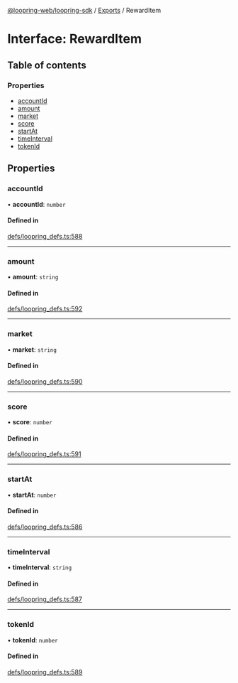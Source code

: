 [@loopring-web/loopring-sdk](../README.md) / [Exports](../modules.md) / RewardItem

# Interface: RewardItem

## Table of contents

### Properties

- [accountId](RewardItem.md#accountid)
- [amount](RewardItem.md#amount)
- [market](RewardItem.md#market)
- [score](RewardItem.md#score)
- [startAt](RewardItem.md#startat)
- [timeInterval](RewardItem.md#timeinterval)
- [tokenId](RewardItem.md#tokenid)

## Properties

### accountId

• **accountId**: `number`

#### Defined in

[defs/loopring_defs.ts:588](https://github.com/Loopring/loopring_sdk/blob/300ee65/src/defs/loopring_defs.ts#L588)

___

### amount

• **amount**: `string`

#### Defined in

[defs/loopring_defs.ts:592](https://github.com/Loopring/loopring_sdk/blob/300ee65/src/defs/loopring_defs.ts#L592)

___

### market

• **market**: `string`

#### Defined in

[defs/loopring_defs.ts:590](https://github.com/Loopring/loopring_sdk/blob/300ee65/src/defs/loopring_defs.ts#L590)

___

### score

• **score**: `number`

#### Defined in

[defs/loopring_defs.ts:591](https://github.com/Loopring/loopring_sdk/blob/300ee65/src/defs/loopring_defs.ts#L591)

___

### startAt

• **startAt**: `number`

#### Defined in

[defs/loopring_defs.ts:586](https://github.com/Loopring/loopring_sdk/blob/300ee65/src/defs/loopring_defs.ts#L586)

___

### timeInterval

• **timeInterval**: `string`

#### Defined in

[defs/loopring_defs.ts:587](https://github.com/Loopring/loopring_sdk/blob/300ee65/src/defs/loopring_defs.ts#L587)

___

### tokenId

• **tokenId**: `number`

#### Defined in

[defs/loopring_defs.ts:589](https://github.com/Loopring/loopring_sdk/blob/300ee65/src/defs/loopring_defs.ts#L589)
